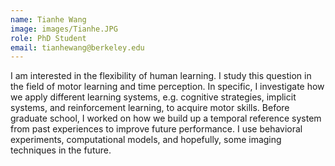 ```yaml
---
name: Tianhe Wang
image: images/Tianhe.JPG
role: PhD Student
email: tianhewang@berkeley.edu
---
```


I am interested in the flexibility of human learning. I study this question in the field of motor learning and time perception. In specific, I investigate how we apply different learning systems, e.g. cognitive strategies, implicit systems, and reinforcement learning, to acquire motor skills. Before graduate school, I worked on how we build up a temporal reference system from past experiences to improve future performance. I use behavioral experiments, computational models, and hopefully, some imaging techniques in the future. 